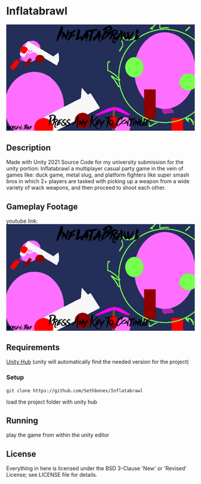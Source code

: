 Inflatabrawl
=====
![InflatabrawlLogo](https://raw.githubusercontent.com/Sethbones/Inflatabrawl/refs/heads/main/Assets/Title.png)
## Description
Made with Unity 2021
Source Code for my university submission for the unity portion: Inflatabrawl
a multiplayer casual party game in the vein of games like: duck game, metal slug, and platform fighters like super smash bros
in which 2+ players are tasked with picking up a weapon from a wide variety of wack weapons, and then proceed to shoot each other.

## Gameplay Footage
youtube link:
[![InflatabrawFootage](https://raw.githubusercontent.com/Sethbones/Inflatabrawl/refs/heads/main/Assets/Title.png)](https://youtu.be/rvAxgvp96pog)
## Requirements
[Unity Hub](https://unity.com/download) (unity will automatically find the needed version for the project)
### Setup
```
git clone https://github.com/Sethbones/Inflatabrawl
```
load the project folder with unity hub

## Running
play the game from within the unity editor

## License
Everything in here is licensed under the BSD 3-Clause 'New' or 'Revised' License; see LICENSE file for details.
